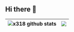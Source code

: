 ## Hi there 👋
| <img align="center" src="https://github-readme-stats.vercel.app/api?username=x318&show_icons=true&include_all_commits=true&theme=buefy&hide_border=true" alt="x318 github stats" /> | <img align="center" src="https://github-readme-stats.vercel.app/api/top-langs/?username=x318&layout=compact&theme=buefy&hide_border=true" /> |
| ------------- | ------------- |
